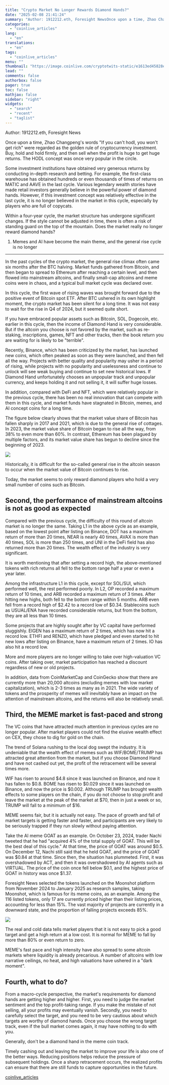 ```yaml
---
title: "Crypto Market No Longer Rewards Diamond Hands?"
date: "2025-02-08 21:41:24"
summary: "Author: 1912212.eth, Foresight NewsOnce upon a time, Zhao Changpeng's words \"If you can't hodl, you won't get rich\" were regarded as the golden rule of cryptocurrency investment. Buy, hold and hold firmly, and then sell when the profit is huge to get huge returns. The HODL concept was once very..."
categories:
  - "coinlive_articles"
lang:
  - "en"
translations:
  - "en"
tags:
  - "coinlive_articles"
menu: ""
thumbnail: "https://image.coinlive.com/cryptotwits-static/e1613ed45828e27a1268662a64d31cb8.jpg"
lead: ""
comments: false
authorbox: false
pager: true
toc: false
mathjax: false
sidebar: "right"
widgets:
  - "search"
  - "recent"
  - "taglist"
---
```


Author: 1912212.eth, Foresight News

Once upon a time, Zhao Changpeng's words "If you can't hodl, you won't get rich" were regarded as the golden rule of cryptocurrency investment. Buy, hold and hold firmly, and then sell when the profit is huge to get huge returns. The HODL concept was once very popular in the circle.

Some investment institutions have obtained very generous returns by conducting in-depth research and betting. For example, the first-class warehouse has obtained hundreds or even thousands of times of returns on MATIC and AAVE in the last cycle. Various legendary wealth stories have made retail investors generally believe in the powerful power of diamond hands. However, if this investment concept was relatively effective in the last cycle, it is no longer believed in the market in this cycle, especially by players who are full of copycats.

Within a four-year cycle, the market structure has undergone significant changes. If the style cannot be adjusted in time, there is often a risk of standing guard on the top of the mountain. Does the market really no longer reward diamond hands?

1. Memes and AI have become the main theme, and the general rise cycle is no longer
-----------------------------------------------------------------------------------

In the past cycles of the crypto market, the general rise climax often came six months after the BTC halving. Market funds gathered from Bitcoin, and then began to spread to Ethereum after reaching a certain level, and then flowed into mainstream altcoins, and finally small-cap altcoins and meme coins were in chaos, and a typical bull market cycle was declared over.

In this cycle, the first wave of rising waves was brought forward due to the positive event of Bitcoin spot ETF. After BTC ushered in its own highlight moment, the crypto market has been silent for a long time. It was not easy to wait for the rise in Q4 of 2024, but it seemed quite short.

If you have embraced popular assets such as Bitcoin, SOL, Dogecoin, etc. earlier in this cycle, then the income of Diamond Hand is very considerable. But if the altcoin you choose is not favored by the market, such as re-staking, inscriptions, games, NFT and other tracks, then the book return you are waiting for is likely to be "terrible".

Recently, Binance, which has been criticized by the market, has launched new coins, which often peaked as soon as they were launched, and then fell all the way. Projects with better quality and popularity may usher in a period of rising, while projects with no popularity and uselessness and continue to unlock will see weak buying and continue to set new historical lows. If Diamond Hand unfortunately chooses an unpopular track and unpopular currency, and keeps holding it and not selling it, it will suffer huge losses.

In addition, compared with DeFi and NFT, which were relatively popular in the previous cycle, there has been no real innovation that can compete with them in this cycle, and market funds have stagnated in Bitcoin, memes, and AI concept coins for a long time.

The figure below clearly shows that the market value share of Bitcoin has fallen sharply in 2017 and 2021, which is due to the general rise of cottages. In 2023, the market value share of Bitcoin began to rise all the way, from 38% to even more than 60%. In contrast, Ethereum has been plagued by multiple factors, and its market value share has begun to decline since the beginning of 2023.

![](https://img.foresightnews.pro/202502/2870-1738827468069.png?x-oss-process=style/scale70)

Historically, it is difficult for the so-called general rise in the altcoin season to occur when the market value of Bitcoin continues to rise.

Today, the market seems to only reward diamond players who hold a very small number of coins such as Bitcoin.

Second, the performance of mainstream altcoins is not as good as expected
-------------------------------------------------------------------------

Compared with the previous cycle, the difficulty of this round of altcoin market is no longer the same. Taking L1 in the above cycle as an example, based on the lowest point after listing on Binance, DOT has a maximum return of more than 20 times, NEAR is nearly 40 times, AVAX is more than 40 times, SOL is more than 250 times, and UNI in the DeFi field has also returned more than 20 times. The wealth effect of the industry is very significant.

It is worth mentioning that after setting a record high, the above-mentioned tokens with rich returns all fell to the bottom range half a year or even a year later.

Among the infrastructure L1 in this cycle, except for SOL/SUI, which performed well, the rest performed poorly. In L2, OP recorded a maximum return of 10 times, and ARB recorded a maximum return of 3 times. After hitting new highs, both fell to the bottom range within 5 months. ARB even fell from a record high of $2.42 to a record low of $0.34. Stablecoins such as USUAL/ENA have recorded considerable returns, but from the bottom, they are all less than 10 times.

Some projects that are highly sought after by VC capital have performed sluggishly. EIGEN has a maximum return of 2 times, which has now hit a record low. ETHFI and RENZO, which have pledged and even started to hit new lows after listing on Binance, have a maximum return of 2 times. IO has also hit a record low.

More and more players are no longer willing to take over high-valuation VC coins. After taking over, market participation has reached a discount regardless of new or old projects.

In addition, data from CoinMarketCap and CoinGecko show that there are currently more than 20,000 altcoins (excluding memes with low market capitalization), which is 2-3 times as many as in 2021. The wide variety of tokens and the prosperity of memes will inevitably have an impact on the attention of mainstream altcoins, and the returns will also be relatively small.

Third, the MEME market is fast-paced and strong
-----------------------------------------------

The VC coins that have attracted much attention in previous cycles are no longer popular. After market players could not find the elusive wealth effect on CEX, they chose to dig for gold on the chain.

The trend of Solana rushing to the local dog swept the industry. It is undeniable that the wealth effect of memes such as WIF/BOME/TRUMP has attracted great attention from the market, but if you choose Diamond Hand and have not cashed out yet, the profit of the retracement will be several times more.

WIF has risen to around $4.8 since it was launched on Binance, and now it has fallen to $0.8. BOME has risen to $0.029 since it was launched on Binance, and now the price is $0.002. Although TRUMP has brought wealth effects to some players on the chain, if you do not choose to stop profit and leave the market at the peak of the market at $70, then in just a week or so, TRUMP will fall to a minimum of $16.

MEME seems fair, but it is actually not easy. The pace of growth and fall of market targets is getting faster and faster, and participants are very likely to be seriously trapped if they run slowly without paying attention.

Take the AI ​​meme GOAT as an example. On October 23, 2024, trader Nachi tweeted that he had "acquired 4% of the total supply of GOAT. This will be the best deal of this cycle." At that time, the price of GOAT was around $0.5. On December 12, Nachi still said that he held GOAT, and the price of GOAT was $0.84 at that time. Since then, the situation has plummeted. First, it was overshadowed by ACT, and then it was overshadowed by AI agents such as VIRTUAL. The price of the coin once fell below $0.1, and the highest price of GOAT in history was once $1.37.

Foresight News selected the tokens launched on the Moonshot platform from November 2024 to January 2025 as research samples, taking Moonshot, which is famous for its meme coins, as an example. Among the 116 listed tokens, only 17 are currently priced higher than their listing prices, accounting for less than 15%. The vast majority of projects are currently in a downward state, and the proportion of falling projects exceeds 85%.

![](https://img.foresightnews.pro/202502/2870-1738827620292.png?x-oss-process=style/scale70)

The real and cold data tells market players that it is not easy to pick a good target and get a high return at a low cost. It is normal for MEME to fall by more than 80% or even return to zero.

MEME's fast pace and high intensity have also spread to some altcoin markets where liquidity is already precarious. A number of altcoins with low narrative ceilings, no heat, and high valuations have ushered in a "dark moment".

Fourth, what to do?
-------------------

From a macro-cycle perspective, the market's requirements for diamond hands are getting higher and higher. First, you need to judge the market sentiment and the top profit-taking range. If you make the mistake of not selling, all your profits may eventually vanish. Secondly, you need to carefully select the target, and you need to be very cautious about which targets are worthy of diamond hands. Once you choose the wrong target track, even if the bull market comes again, it may have nothing to do with you.

Generally, don't be a diamond hand in the meme coin track.

Timely cashing out and leaving the market to improve your life is also one of the better ways. Reducing positions helps reduce the pressure of subsequent holdings. Once a sharp retracement occurs, the realized profits can ensure that there are still funds to capture opportunities in the future.

[coinlive_articles](https://www.coinlive.com/news/crypto-market-no-longer-rewards-diamond-hands)

